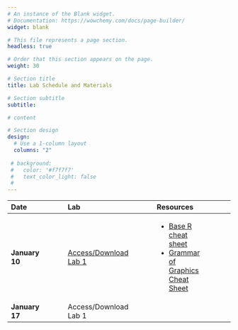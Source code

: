 ```yaml
---
# An instance of the Blank widget.
# Documentation: https://wowchemy.com/docs/page-builder/
widget: blank

# This file represents a page section.
headless: true

# Order that this section appears on the page.
weight: 30

# Section title
title: Lab Schedule and Materials

# Section subtitle
subtitle:

# content

# Section design
design:
  # Use a 1-column layout
  columns: "2" 
  
 # background:
 #   color: '#f7f7f7'
 #   text_color_light: false
 # 
---
```


Date | | | |  Lab | | | |Resources | | | | | Solution
:--- | --- | --- | --- |  :--- |  --- |  --- |  --- |  :--- | --- | --- | --- | --- | :---
**January 10** | | | | <a href="https://colab.research.google.com/github/bosafoagyare/web-academic/blob/master/content/courses/stats306-W22/Lab-Notes/lab01.ipynb" target="_blank" rel="noopener noreferrer">Access/Download Lab 1</a> | | | | <ul><li>[Base R cheat sheet](https://github.com/rstudio/cheatsheets/blob/main/base-r.pdf) </li><li>[Grammar of Graphics Cheat Sheet](https://raw.githubusercontent.com/rstudio/cheatsheets/main/data-visualization.pdf)</li></ul>| | | | | [Download Lab 1 Solution](https://colab.research.google.com/github/bosafoagyare/web-academic/blob/master/content/courses/stats306-W22/Lab-Notes/lab01_solution.ipynb)
**January 17** | | | | Access/Download Lab 1 | | | | | | | |  |
 
